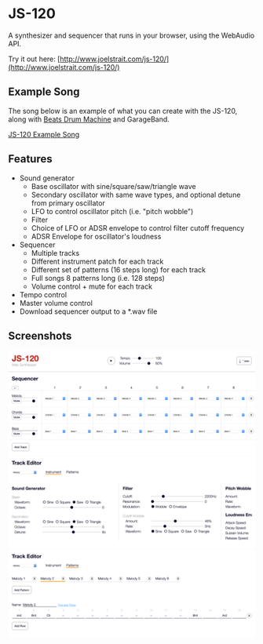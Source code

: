# JS-120

A synthesizer and sequencer that runs in your browser, using the WebAudio API.

Try it out here: [http://www.joelstrait.com/js-120/](http://www.joelstrait.com/js-120/)

## Example Song

The song below is an example of what you can create with the JS-120, along with [Beats Drum Machine](http://beatsdrummachine.com) and GarageBand.

[JS-120 Example Song](http://www.joelstrait.com/js-120/js-120-demo.m4a)

## Features

* Sound generator
  * Base oscillator with sine/square/saw/triangle wave
  * Secondary oscillator with same wave types, and optional detune from primary oscillator
  * LFO to control oscillator pitch (i.e. "pitch wobble")
  * Filter
  * Choice of LFO or ADSR envelope to control filter cutoff frequency
  * ADSR Envelope for oscillator's loudness
* Sequencer
  * Multiple tracks
  * Different instrument patch for each track
  * Different set of patterns (16 steps long) for each track
  * Full songs 8 patterns long (i.e. 128 steps)
  * Volume control + mute for each track
* Tempo control
* Master volume control
* Download sequencer output to a *.wav file

## Screenshots
![JS-120 Sequencer](js-120-sequencer.png)
![JS-120 Instrument Editor](js-120-instrument-editor.png)
![JS-120 Pattern Editor](js-120-pattern-editor.png)
